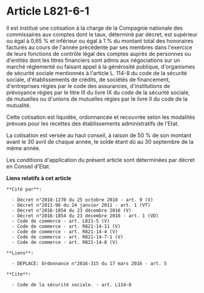 # Article L821-6-1

Il est institué une cotisation à la charge de la Compagnie nationale des commissaires aux comptes dont le taux, déterminé par
décret, est supérieur ou égal à 0,65 % et inférieur ou égal à 1 % du montant total des honoraires facturés au cours de
l'année précédente par ses membres dans l'exercice de leurs fonctions de contrôle légal des comptes auprès de personnes ou
d'entités dont les titres financiers sont admis aux négociations sur un marché réglementé ou faisant appel à la générosité
publique, d'organismes de sécurité sociale mentionnés à l'article L. 114-8 du code de la sécurité sociale, d'établissements
de crédits, de sociétés de financement, d'entreprises régies par le code des assurances, d'institutions de prévoyance régies
par le titre III du livre IX du code de la sécurité sociale, de mutuelles ou d'unions de mutuelles régies par le livre II du
code de la mutualité. 

Cette cotisation est liquidée, ordonnancée et recouvrée selon les modalités prévues pour les recettes des établissements
administratifs de l'Etat. 

La cotisation est versée au haut conseil, à raison de 50 % de son montant avant le 30 avril de chaque année, le solde étant
dû au 30 septembre de la même année. 

Les conditions d'application du présent article sont déterminées par décret en Conseil d'Etat.

**Liens relatifs à cet article**

	**Cité par**:

	  - Décret n°2010-1270 du 25 octobre 2010 - art. 9 (V)
	  - Décret n°2011-96 du 24 janvier 2011 - art. 1 (VT)
	  - Décret n°2016-1854 du 23 décembre 2016 (V)
	  - Décret n°2016-1854 du 23 décembre 2016 - art. 1 (VD)
	  - Code de commerce - art. L821-5 (V)
	  - Code de commerce - art. R821-14-11 (V)
	  - Code de commerce - art. R821-14-4 (V)
	  - Code de commerce - art. R821-14-7-1 (V)
	  - Code de commerce - art. R821-14-8 (V)

	**Liens**:

	  - DEPLACE: Ordonnance n°2016-315 du 17 mars 2016 - art. 5

	**Cite**:

	  - Code de la sécurité sociale. - art. L114-8

